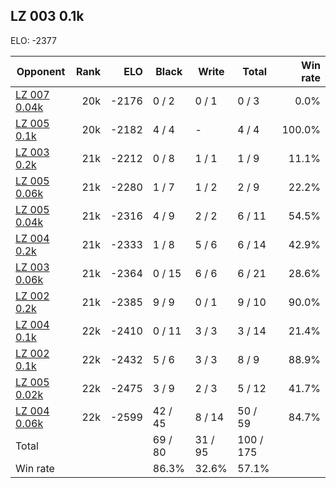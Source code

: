 ## LZ 003 0.1k ##

ELO: -2377

Opponent | Rank | ELO | Black | Write | Total | Win rate
---------|-----:|----:|-------|-------|-------|-------:
[LZ 007 0.04k](LZ%20007%200.04k.md) | 20k | -2176 | 0 / 2 | 0 / 1 | 0 / 3 | 0.0%
[LZ 005 0.1k](LZ%20005%200.1k.md) | 20k | -2182 | 4 / 4 | - | 4 / 4 | 100.0%
[LZ 003 0.2k](LZ%20003%200.2k.md) | 21k | -2212 | 0 / 8 | 1 / 1 | 1 / 9 | 11.1%
[LZ 005 0.06k](LZ%20005%200.06k.md) | 21k | -2280 | 1 / 7 | 1 / 2 | 2 / 9 | 22.2%
[LZ 005 0.04k](LZ%20005%200.04k.md) | 21k | -2316 | 4 / 9 | 2 / 2 | 6 / 11 | 54.5%
[LZ 004 0.2k](LZ%20004%200.2k.md) | 21k | -2333 | 1 / 8 | 5 / 6 | 6 / 14 | 42.9%
[LZ 003 0.06k](LZ%20003%200.06k.md) | 21k | -2364 | 0 / 15 | 6 / 6 | 6 / 21 | 28.6%
[LZ 002 0.2k](LZ%20002%200.2k.md) | 21k | -2385 | 9 / 9 | 0 / 1 | 9 / 10 | 90.0%
[LZ 004 0.1k](LZ%20004%200.1k.md) | 22k | -2410 | 0 / 11 | 3 / 3 | 3 / 14 | 21.4%
[LZ 002 0.1k](LZ%20002%200.1k.md) | 22k | -2432 | 5 / 6 | 3 / 3 | 8 / 9 | 88.9%
[LZ 005 0.02k](LZ%20005%200.02k.md) | 22k | -2475 | 3 / 9 | 2 / 3 | 5 / 12 | 41.7%
[LZ 004 0.06k](LZ%20004%200.06k.md) | 22k | -2599 | 42 / 45 | 8 / 14 | 50 / 59 | 84.7%
Total | | | 69 / 80 | 31 / 95 | 100 / 175 | 
Win rate| | | 86.3% | 32.6% | 57.1% | 
